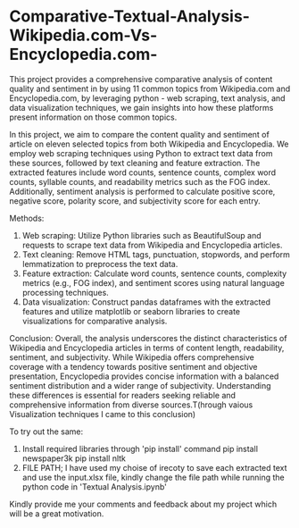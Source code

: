 # Comparative-Textual-Analysis-Wikipedia.com-Vs-Encyclopedia.com-
This project provides a comprehensive comparative analysis of content quality and sentiment in by using 11 common topics from Wikipedia.com and Encyclopedia.com, by leveraging python - web scraping, text analysis, and data visualization techniques, we gain insights into how these platforms present information on those common topics.

In this project, we aim to compare the content quality and sentiment of article on eleven selected topics from both Wikipedia and Encyclopedia. We employ web scraping techniques using Python to extract text data from these sources, followed by text cleaning and feature extraction. The extracted features include word counts, sentence counts, complex word counts, syllable counts, and readability metrics such as the FOG index. Additionally, sentiment analysis is performed to calculate positive score, negative score, polarity score, and subjectivity score for each entry.


Methods:
1. Web scraping: Utilize Python libraries such as BeautifulSoup and requests to scrape text data from Wikipedia and Encyclopedia articles.
2. Text cleaning: Remove HTML tags, punctuation, stopwords, and perform lemmatization to preprocess the text data.
3. Feature extraction: Calculate word counts, sentence counts, complexity metrics (e.g., FOG index), and sentiment scores using natural language processing techniques.
4. Data visualization: Construct pandas dataframes with the extracted features and utilize matplotlib or seaborn libraries to create visualizations for comparative analysis.


Conclusion:
  Overall, the analysis underscores the distinct characteristics of Wikipedia and Encyclopedia articles in terms of content length, readability, sentiment, and subjectivity. While Wikipedia offers comprehensive coverage with a tendency towards positive sentiment and objective presentation, Encyclopedia provides concise information with a balanced sentiment distribution and a wider range of subjectivity. Understanding these differences is essential for readers seeking reliable and comprehensive information from diverse sources.T(hrough vaious Visualization techniques I came to this conclusion)

To try out the same: 
  1. Install required libraries through 'pip install' command
       pip install newspaper3k
       pip install nltk
  2. FILE PATH; I have used my choise of irecoty to save each extracted text and use the input.xlsx file, kindly change the file path while running the python code in 'Textual Analysis.ipynb'

Kindly provide me your comments and feedback about my project which will be a great motivation.
